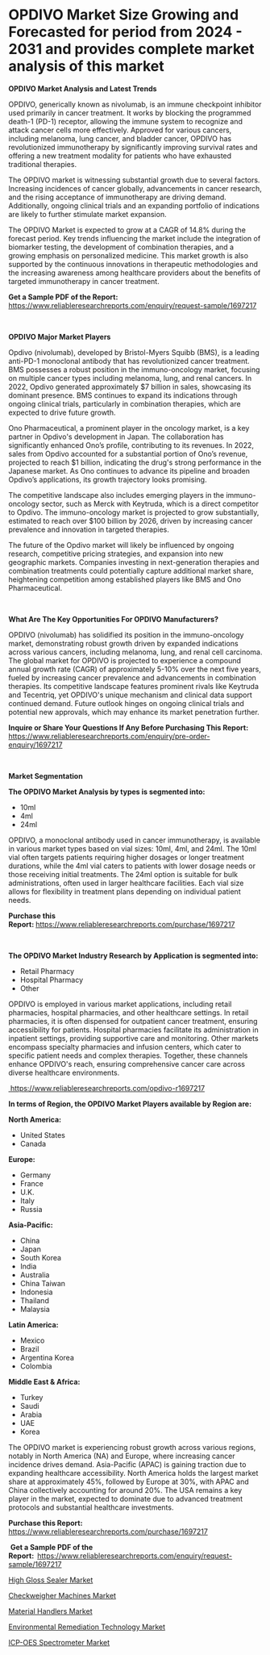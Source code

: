 <p><h1>OPDIVO Market Size Growing and Forecasted for period from 2024 - 2031 and provides complete market analysis of this market</h1></p><p><strong>OPDIVO Market Analysis and Latest Trends</strong></p>
<p><p>OPDIVO, generically known as nivolumab, is an immune checkpoint inhibitor used primarily in cancer treatment. It works by blocking the programmed death-1 (PD-1) receptor, allowing the immune system to recognize and attack cancer cells more effectively. Approved for various cancers, including melanoma, lung cancer, and bladder cancer, OPDIVO has revolutionized immunotherapy by significantly improving survival rates and offering a new treatment modality for patients who have exhausted traditional therapies.</p><p>The OPDIVO market is witnessing substantial growth due to several factors. Increasing incidences of cancer globally, advancements in cancer research, and the rising acceptance of immunotherapy are driving demand. Additionally, ongoing clinical trials and an expanding portfolio of indications are likely to further stimulate market expansion. </p><p>The OPDIVO Market is expected to grow at a CAGR of 14.8% during the forecast period. Key trends influencing the market include the integration of biomarker testing, the development of combination therapies, and a growing emphasis on personalized medicine. This market growth is also supported by the continuous innovations in therapeutic methodologies and the increasing awareness among healthcare providers about the benefits of targeted immunotherapy in cancer treatment.</p></p>
<p><strong>Get a Sample PDF of the Report:&nbsp;</strong> <a href="https://www.reliableresearchreports.com/enquiry/request-sample/1697217?utm_campaign=24&utm_medium=2&utm_source=Github&utm_content=ia&utm_term=20102024&utm_id=opdivo">https://www.reliableresearchreports.com/enquiry/request-sample/1697217</a></p>
<p>&nbsp;</p>
<p><strong>OPDIVO Major Market Players</strong></p>
<p><p>Opdivo (nivolumab), developed by Bristol-Myers Squibb (BMS), is a leading anti-PD-1 monoclonal antibody that has revolutionized cancer treatment. BMS possesses a robust position in the immuno-oncology market, focusing on multiple cancer types including melanoma, lung, and renal cancers. In 2022, Opdivo generated approximately $7 billion in sales, showcasing its dominant presence. BMS continues to expand its indications through ongoing clinical trials, particularly in combination therapies, which are expected to drive future growth.</p><p>Ono Pharmaceutical, a prominent player in the oncology market, is a key partner in Opdivo's development in Japan. The collaboration has significantly enhanced Ono’s profile, contributing to its revenues. In 2022, sales from Opdivo accounted for a substantial portion of Ono’s revenue, projected to reach $1 billion, indicating the drug's strong performance in the Japanese market. As Ono continues to advance its pipeline and broaden Opdivo’s applications, its growth trajectory looks promising.</p><p>The competitive landscape also includes emerging players in the immuno-oncology sector, such as Merck with Keytruda, which is a direct competitor to Opdivo. The immuno-oncology market is projected to grow substantially, estimated to reach over $100 billion by 2026, driven by increasing cancer prevalence and innovation in targeted therapies.</p><p>The future of the Opdivo market will likely be influenced by ongoing research, competitive pricing strategies, and expansion into new geographic markets. Companies investing in next-generation therapies and combination treatments could potentially capture additional market share, heightening competition among established players like BMS and Ono Pharmaceutical.</p></p>
<p>&nbsp;</p>
<p><strong>What Are The Key Opportunities For OPDIVO Manufacturers?</strong></p>
<p><p>OPDIVO (nivolumab) has solidified its position in the immuno-oncology market, demonstrating robust growth driven by expanded indications across various cancers, including melanoma, lung, and renal cell carcinoma. The global market for OPDIVO is projected to experience a compound annual growth rate (CAGR) of approximately 5-10% over the next five years, fueled by increasing cancer prevalence and advancements in combination therapies. Its competitive landscape features prominent rivals like Keytruda and Tecentriq, yet OPDIVO's unique mechanism and clinical data support continued demand. Future outlook hinges on ongoing clinical trials and potential new approvals, which may enhance its market penetration further.</p></p>
<p><strong>Inquire or Share Your Questions If Any Before Purchasing This Report:</strong> <a href="https://www.reliableresearchreports.com/enquiry/pre-order-enquiry/1697217?utm_campaign=24&utm_medium=2&utm_source=Github&utm_content=ia&utm_term=20102024&utm_id=opdivo">https://www.reliableresearchreports.com/enquiry/pre-order-enquiry/1697217</a></p>
<p>&nbsp;</p>
<p><strong>Market Segmentation</strong></p>
<p><strong>The OPDIVO Market Analysis by types is segmented into:</strong></p>
<p><ul><li>10ml</li><li>4ml</li><li>24ml</li></ul></p>
<p><p>OPDIVO, a monoclonal antibody used in cancer immunotherapy, is available in various market types based on vial sizes: 10ml, 4ml, and 24ml. The 10ml vial often targets patients requiring higher dosages or longer treatment durations, while the 4ml vial caters to patients with lower dosage needs or those receiving initial treatments. The 24ml option is suitable for bulk administrations, often used in larger healthcare facilities. Each vial size allows for flexibility in treatment plans depending on individual patient needs.</p></p>
<p><strong>Purchase this Report:&nbsp;</strong><a href="https://www.reliableresearchreports.com/purchase/1697217?utm_campaign=24&utm_medium=2&utm_source=Github&utm_content=ia&utm_term=20102024&utm_id=opdivo">https://www.reliableresearchreports.com/purchase/1697217</a></p>
<p>&nbsp;</p>
<p><strong>The OPDIVO Market Industry Research by Application is segmented into:</strong></p>
<p><ul><li>Retail Pharmacy</li><li>Hospital Pharmacy</li><li>Other</li></ul></p>
<p><p>OPDIVO is employed in various market applications, including retail pharmacies, hospital pharmacies, and other healthcare settings. In retail pharmacies, it is often dispensed for outpatient cancer treatment, ensuring accessibility for patients. Hospital pharmacies facilitate its administration in inpatient settings, providing supportive care and monitoring. Other markets encompass specialty pharmacies and infusion centers, which cater to specific patient needs and complex therapies. Together, these channels enhance OPDIVO's reach, ensuring comprehensive cancer care across diverse healthcare environments.</p></p>
<p><a href="https://www.reliableresearchreports.com/opdivo-r1697217?utm_campaign=24&utm_medium=2&utm_source=Github&utm_content=ia&utm_term=20102024&utm_id=opdivo">&nbsp;https://www.reliableresearchreports.com/opdivo-r1697217</a></p>
<p><strong>In terms of Region, the OPDIVO Market Players available by Region are:</strong></p>
<p>
    <p> <strong> North America: </strong>
        <ul>
            <li>United States</li>
            <li>Canada</li>
        </ul>
        </p> 
    <p> <strong> Europe: </strong>
        <ul>
            <li>Germany</li>
            <li>France</li>
            <li>U.K.</li>
            <li>Italy</li>
            <li>Russia</li>
        </ul>
        </p> 
    <p> <strong> Asia-Pacific: </strong>
        <ul>
            <li>China</li>
            <li>Japan</li>
            <li>South Korea</li>
            <li>India</li>
            <li>Australia</li>
            <li>China Taiwan</li>
            <li>Indonesia</li>
            <li>Thailand</li>
            <li>Malaysia</li>
        </ul>
        </p> 
    <p> <strong> Latin America: </strong>
        <ul>
            <li>Mexico</li>
            <li>Brazil</li>
            <li>Argentina Korea</li>
            <li>Colombia</li>
        </ul>
        </p> 
    <p> <strong> Middle East & Africa: </strong>
        <ul>
            <li>Turkey</li>
            <li>Saudi</li>
            <li>Arabia</li>
            <li>UAE</li>
            <li>Korea</li>
        </ul>
    </p>
    </p>
<p><p>The OPDIVO market is experiencing robust growth across various regions, notably in North America (NA) and Europe, where increasing cancer incidence drives demand. Asia-Pacific (APAC) is gaining traction due to expanding healthcare accessibility. North America holds the largest market share at approximately 45%, followed by Europe at 30%, with APAC and China collectively accounting for around 20%. The USA remains a key player in the market, expected to dominate due to advanced treatment protocols and substantial healthcare investments.</p></p>
<p><strong>Purchase this Report: </strong><a href="https://www.reliableresearchreports.com/purchase/1697217?utm_campaign=24&utm_medium=2&utm_source=Github&utm_content=ia&utm_term=20102024&utm_id=opdivo">https://www.reliableresearchreports.com/purchase/1697217</a></p>
<p>&nbsp;<strong>Get a Sample PDF of the Report:&nbsp;&nbsp;</strong><a href="https://www.reliableresearchreports.com/enquiry/request-sample/1697217?utm_campaign=24&utm_medium=2&utm_source=Github&utm_content=ia&utm_term=20102024&utm_id=opdivo">https://www.reliableresearchreports.com/enquiry/request-sample/1697217</a></p>
<p><strong></strong></p>
<p><p><a href="https://medium.com/@dagmar8b15me/high-gloss-sealer-market-analysis-product-segmentation-and-regional-forecasts-2024-2031-4ff2f978c61d?utm_campaign=24&utm_medium=2&utm_source=Github&utm_content=ia&utm_term=20102024&utm_id=opdivo">High Gloss Sealer Market</a></p><p><a href="https://issuu.com/reportprime-2/docs/checkweigher-machines-market-size-2_182d1cc97d9c77?utm_campaign=24&utm_medium=2&utm_source=Github&utm_content=ia&utm_term=20102024&utm_id=opdivo">Checkweigher Machines Market</a></p><p><a href="https://issuu.com/reportprime-2/docs/material-handlers-market-size-2030._9404389867f1e6?utm_campaign=24&utm_medium=2&utm_source=Github&utm_content=ia&utm_term=20102024&utm_id=opdivo">Material Handlers Market</a></p><p><a href="https://github.com/inouyeaowaugh3/Market-Research-Report-List-1/blob/main/environmental-remediation-technology-market.md?utm_campaign=24&utm_medium=2&utm_source=Github&utm_content=ia&utm_term=20102024&utm_id=opdivo">Environmental Remediation Technology Market</a></p><p><a href="https://www.linkedin.com/pulse/icp-oes-spectrometer-market-research-report-exploring-size-revenue-5bqof?utm_campaign=24&utm_medium=2&utm_source=Github&utm_content=ia&utm_term=20102024&utm_id=opdivo">ICP-OES Spectrometer Market</a></p></p>